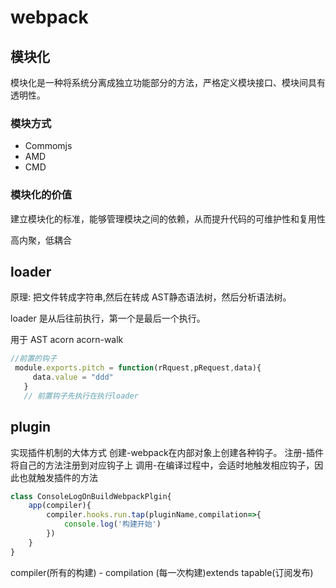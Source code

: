 # webpack

## 模块化

模块化是一种将系统分离成独立功能部分的方法，严格定义模块接口、模块间具有透明性。

### 模块方式

- Commomjs
- AMD
- CMD

### 模块化的价值

建立模块化的标准，能够管理模块之间的依赖，从而提升代码的可维护性和复用性

高内聚，低耦合

## loader

原理: 把文件转成字符串,然后在转成 AST静态语法树，然后分析语法树。
 
loader 是从后往前执行，第一个是最后一个执行。

 用于 AST acorn acorn-walk

``` javascript
//前置的钩子
 module.exports.pitch = function(rRquest,pRequest,data){
     data.value = "ddd"
   }
   // 前置钩子先执行在执行loader 
```

## plugin

实现插件机制的大体方式
创建-webpack在内部对象上创建各种钩子。
注册-插件将自己的方法注册到对应钩子上
调用-在编译过程中，会适时地触发相应钩子，因此也就触发插件的方法

```javascript
class ConsoleLogOnBuildWebpackPlgin{
    app(compiler){
        compiler.hooks.run.tap(pluginName,compilation=>{
            console.log('构建开始')
        })
    }
}
```

compiler(所有的构建) - compilation (每一次构建)extends tapable(订阅发布)
